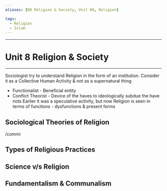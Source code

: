 ```yaml
---
aliases: [08 Religion & Society, Unit 08, Religion]

tags:
  - Religion
  - Islam
---
```


***
# Unit 8 Religion & Society
***
Sociologist try to understand Religion in the form of an institution. Consider it as a Collective Human Activity & not as a supernatural thing
- Functionalist - Beneficial entity
- Conflict Theorist - Device of the haves to ideologically subdue the have nots
Earlier it was a speculative activity, but now Religion is seen in terms of functions - dysfunctions & present forms




## Sociological Theories of Religion

/commi





## Types of Religious Practices 






## Science v/s Religion





## Fundamentalism & Communalism


